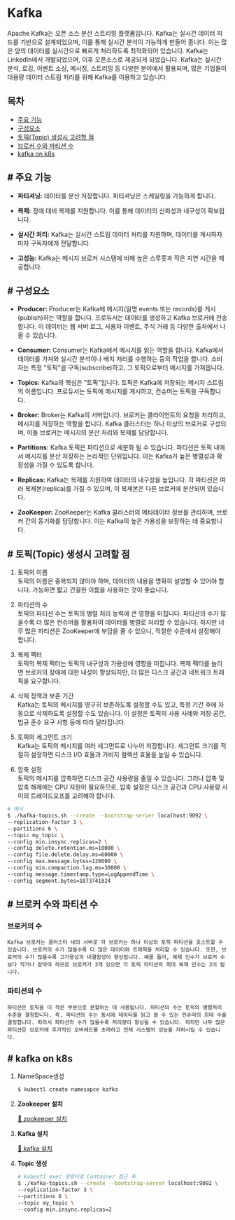 # Kafka
Apache Kafka는 오픈 소스 분산 스트리밍 플랫폼입니다. Kafka는 실시간 데이터 피드를 기반으로 설계되었으며, 이를 통해 실시간 분석이 가능하게 만들어 줍니다. 이는 많은 양의 데이터를 실시간으로 빠르게 처리하도록 최적화되어 있습니다. Kafka는 LinkedIn에서 개발되었으며, 이후 오픈소스로 제공되게 되었습니다.
Kafka는 실시간 분석, 로깅, 이벤트 소싱, 메시징, 스트리밍 등 다양한 분야에서 활용되며, 많은 기업들이 대용량 데이터 스트림 처리를 위해 Kafka를 이용하고 있습니다.

## 목차
- [주요 기능](#contents1)
- [구성요소](#contents2)
- [토픽(Topic) 생성시 고려할 점](#contents3)
- [브로커 수와 파티션 수](#contents4)
- [kafka on k8s](#contents5)

<div id="contents1"></div>

## \# 주요 기능
- **파티셔닝:** 데이터를 분산 저장합니다. 파티셔닝은 스케일링을 가능하게 합니다.

- **복제:** 장애 대비 복제를 지원합니다. 이를 통해 데이터의 신뢰성과 내구성이 확보됩니다.

- **실시간 처리:** Kafka는 실시간 스트림 데이터 처리를 지원하며, 데이터를 게시하자마자 구독자에게 전달합니다.

- **고성능:** Kafka는 메시지 브로커 시스템에 비해 높은 스루풋과 작은 지연 시간을 제공합니다.

<div id="contents2"></div>

## \# 구성요소
 - **Producer:** Producer는 Kafka에 메시지(일명 events 또는 records)를 게시(publish)하는 역할을 합니다. 프로듀서는 데이터를 생성하고 Kafka 브로커에 전송합니다. 이 데이터는 웹 서버 로그, 사용자 이벤트, 주식 거래 등 다양한 출처에서 나올 수 있습니다.

 - **Consumer:** Consumer는 Kafka에서 메시지를 읽는 역할을 합니다. Kafka에서 데이터를 가져와 실시간 분석이나 배치 처리를 수행하는 등의 작업을 합니다. 소비자는 특정 "토픽"을 구독(subscribe)하고, 그 토픽으로부터 메시지를 가져옵니다.

 - **Topics:** Kafka의 핵심은 "토픽"입니다. 토픽은 Kafka에 저장되는 메시지 스트림의 이름입니다. 프로듀서는 토픽에 메시지를 게시하고, 컨슈머는 토픽을 구독합니다.

 - **Broker:** Broker는 Kafka의 서버입니다. 브로커는 클라이언트의 요청을 처리하고, 메시지를 저장하는 역할을 합니다. Kafka 클러스터는 하나 이상의 브로커로 구성되며, 이들 브로커는 메시지의 분산 처리와 복제를 담당합니다.

 - **Partitions:** Kafka 토픽은 파티션으로 세분화 될 수 있습니다. 파티션은 토픽 내에서 메시지를 분산 저장하는 논리적인 단위입니다. 이는 Kafka가 높은 병렬성과 확장성을 가질 수 있도록 합니다.

 - **Replicas:** Kafka는 복제를 지원하여 데이터의 내구성을 높입니다. 각 파티션은 여러 복제본(replica)를 가질 수 있으며, 이 복제본은 다른 브로커에 분산되어 있습니다.

 - **ZooKeeper:** ZooKeeper는 Kafka 클러스터의 메타데이터 정보를 관리하며, 브로커 간의 동기화를 담당합니다. 이는 Kafka의 높은 가용성을 보장하는 데 중요합니다.

<div id="contents3"></div>

## \# 토픽(Topic) 생성시 고려할 점
1. 토픽의 이름 <br>
     토픽의 이름은 중복되지 않아야 하며, 데이터의 내용을 명확히 설명할 수 있어야 합니다. 가능하면 짧고 간결한 이름을 사용하는 것이 좋습니다.

2. 파티션의 수 <br>
     토픽의 파티션 수는 토픽의 병렬 처리 능력에 큰 영향을 미칩니다. 파티션의 수가 많을수록 더 많은 컨슈머를 활용하여 데이터를 병렬로 처리할 수 있습니다. 하지만 너무 많은 파티션은 ZooKeeper에 부담을 줄 수 있으니, 적절한 수준에서 설정해야 합니다.

3. 복제 팩터 <br> 
     토픽의 복제 팩터는 토픽의 내구성과 가용성에 영향을 미칩니다. 복제 팩터를 늘리면 브로커의 장애에 대한 내성이 향상되지만, 더 많은 디스크 공간과 네트워크 트래픽을 요구합니다.

4. 삭제 정책과 보존 기간 <br> 
     Kafka는 토픽의 메시지를 영구히 보존하도록 설정할 수도 있고, 특정 기간 후에 자동으로 삭제하도록 설정할 수도 있습니다. 이 설정은 토픽의 사용 사례와 저장 공간, 법규 준수 요구 사항 등에 따라 달라집니다.

5. 토픽의 세그먼트 크기 <br> 
     Kafka는 토픽의 메시지를 여러 세그먼트로 나누어 저장합니다. 세그먼트 크기를 적절히 설정하면 디스크 I/O 효율과 가비지 컬렉션 효율을 높일 수 있습니다.

6. 압축 설정 <br>
    토픽의 메시지를 압축하면 디스크 공간 사용량을 줄일 수 있습니다. 그러나 압축 및 압축 해제에는 CPU 자원이 필요하므로, 압축 설정은 디스크 공간과 CPU 사용량 사이의 트레이드오프를 고려해야 합니다.
```bash
# 예시
$ ./kafka-topics.sh --create --bootstrap-server localhost:9092 \
--replication-factor 3 \
--partitions 6 \
--topic my_topic \
--config min.insync.replicas=2 \
--config delete.retention.ms=10000 \
--config file.delete.delay.ms=60000 \
--config max.message.bytes=128000 \
--config min.compaction.lag.ms=30000 \
--config message.timestamp.type=LogAppendTime \
--config segment.bytes=1073741824
```

<div id="contents4"></div>

## \# 브로커 수와 파티션 수
### 브로커의 수
    Kafka 브로커는 클러스터 내의 서버로 각 브로커는 하나 이상의 토픽 파티션을 호스트할 수 있습니다. 브로커의 수가 많을수록 더 많은 데이터와 트래픽을 처리할 수 있습니다. 또한, 브로커의 수가 많을수록 고가용성과 내결함성이 향상됩니다. 예를 들어, 복제 인수가 브로커 수보다 작거나 같아야 하므로 브로커가 3개 있으면 각 토픽 파티션의 최대 복제 인수는 3이 됩니다.

### 파티션의 수
    파티션은 토픽을 더 작은 부분으로 분할하는 데 사용됩니다. 파티션의 수는 토픽의 병렬처리 수준을 결정합니다. 즉, 파티션의 수는 동시에 데이터를 읽고 쓸 수 있는 컨슈머의 최대 수를 결정합니다. 따라서 파티션의 수가 많을수록 처리량이 향상될 수 있습니다. 하지만 너무 많은 파티션은 브로커에 추가적인 오버헤드를 초래하고 전체 시스템의 성능을 저하시킬 수 있습니다.

<div id="contents5"></div>

## \# kafka on k8s
1. NameSpace생성
    ```bash
    $ kubectl create namesapce kafka
    ```
2. **Zookeeper 설치** 

    [:clown_face: zookeeper 설치](./Install/zookeeper.yaml)

3. **Kafka 설치** 

    [:clown_face: kafka 설치](./Install/kafka.yaml)

4. **Topic 생성**
    ```bash
    # kubectl exec 명령어로 Container 접근 후
    $ ./kafka-topics.sh --create --bootstrap-server localhost:9092 \
    --replication-factor 3 \
    --partitions 6 \
    --topic my_topic \
    --config min.insync.replicas=2 
    ```
